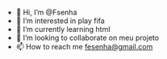 - 👋 Hi, I’m @Fsenha
- 👀 I’m interested in play fifa
- 🌱 I’m currently learning html
- 💞️ I’m looking to collaborate on meu projeto 
- 📫 How to reach me fesenha@gmail.com

<!---
Fsenha/Fsenha is a ✨ special ✨ repository because its `README.md` (this file) appears on your GitHub profile.
You can click the Preview link to take a look at your changes.
--->
